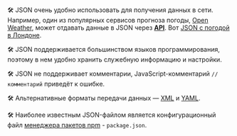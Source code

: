 🛠 JSON очень удобно использовать для получения данных в сети. Например, один из популярных сервисов прогноза погоды, [Open Weather](http://openweathermap.org), может отдавать данные в JSON через [**API**](/tools/api/). Вот [JSON с погодой в Лондоне](https://samples.openweathermap.org/data/2.5/weather?q=London,uk&appid=439d4b804bc8187953eb36d2a8c26a02#).

🛠 JSON поддерживается большинством языков программирования, поэтому в нем удобно хранить служебную информацию и настройки.

🛠 JSON не поддерживает комментарии, JavaScript-комментарий `// комментарий` приведёт к ошибке.

🛠 Альтернативные форматы передачи данных — [XML](/tools/xml/) и [YAML](/tools/yaml/).

🛠 Наиболее известным JSON-файлом является конфигурационный файл [менеджера пакетов npm](/tools/package-managers/) - `package.json`.
